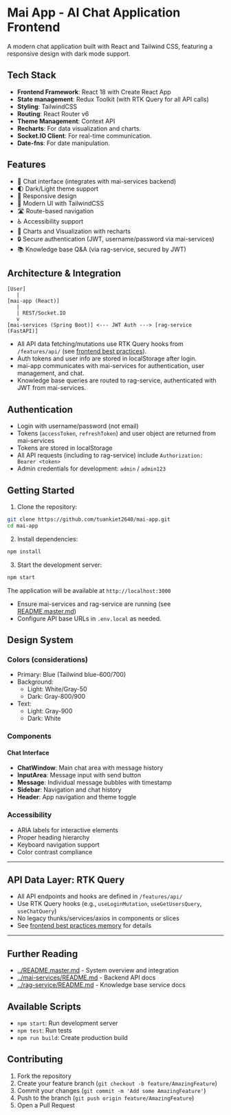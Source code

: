 # Mai App - AI Chat Application Frontend

A modern chat application built with React and Tailwind CSS, featuring a responsive design with dark mode support.

## Tech Stack

- **Frontend Framework**: React 18 with Create React App
- **State management**: Redux Toolkit (with RTK Query for all API calls)
- **Styling**: TailwindCSS
- **Routing**: React Router v6
- **Theme Management**: Context API
- **Recharts**: For data visualization and charts.
- **Socket.IO Client**: For real-time communication.
- **Date-fns**: For date manipulation.

## Features

- 💬 Chat interface (integrates with mai-services backend)
- 🌓 Dark/Light theme support
- 📱 Responsive design
- 🎨 Modern UI with TailwindCSS
- 🛣️ Route-based navigation
- ♿ Accessibility support
- 🤯 Charts and Visualization with recharts
- 🔒 Secure authentication (JWT, username/password via mai-services)
- 📚 Knowledge base Q&A (via rag-service, secured by JWT)

## Architecture & Integration

```
[User]
   |
[mai-app (React)]
   |
   | REST/Socket.IO
   v
[mai-services (Spring Boot)] <--- JWT Auth ---> [rag-service (FastAPI)]
```

- All API data fetching/mutations use RTK Query hooks from `/features/api/` (see [frontend best practices](../README.master.md)).
- Auth tokens and user info are stored in localStorage after login.
- mai-app communicates with mai-services for authentication, user management, and chat.
- Knowledge base queries are routed to rag-service, authenticated with JWT from mai-services.

## Authentication

- Login with username/password (not email)
- Tokens (`accessToken`, `refreshToken`) and user object are returned from mai-services
- Tokens are stored in localStorage
- All API requests (including to rag-service) include `Authorization: Bearer <token>`
- Admin credentials for development: `admin` / `admin123`
## Getting Started

1. Clone the repository:
```bash
git clone https://github.com/tuankiet2640/mai-app.git
cd mai-app
```
2. Install dependencies:
```bash
npm install
```
3. Start the development server:
```bash
npm start
```
The application will be available at `http://localhost:3000`

- Ensure mai-services and rag-service are running (see [README.master.md](../README.master.md))
- Configure API base URLs in `.env.local` as needed.

## Design System

### Colors (considerations)
- Primary: Blue (Tailwind blue-600/700)
- Background: 
  - Light: White/Gray-50
  - Dark: Gray-800/900
- Text:
  - Light: Gray-900
  - Dark: White

### Components

#### Chat Interface
- **ChatWindow**: Main chat area with message history
- **InputArea**: Message input with send button
- **Message**: Individual message bubbles with timestamp
- **Sidebar**: Navigation and chat history
- **Header**: App navigation and theme toggle

### Accessibility

- ARIA labels for interactive elements
- Proper heading hierarchy
- Keyboard navigation support
- Color contrast compliance

---

## API Data Layer: RTK Query

- All API endpoints and hooks are defined in `/features/api/`
- Use RTK Query hooks (e.g., `useLoginMutation`, `useGetUsersQuery`, `useChatQuery`)
- No legacy thunks/services/axios in components or slices
- See [frontend best practices memory](../README.master.md) for details

---

## Further Reading

- [../README.master.md](../README.master.md) - System overview and integration
- [../mai-services/README.md](../mai-services/README.md) - Backend API docs
- [../rag-service/README.md](../rag-service/README.md) - Knowledge base service docs

## Available Scripts

- `npm start`: Run development server
- `npm test`: Run tests
- `npm run build`: Create production build

## Contributing

1. Fork the repository
2. Create your feature branch (`git checkout -b feature/AmazingFeature`)
3. Commit your changes (`git commit -m 'Add some AmazingFeature'`)
4. Push to the branch (`git push origin feature/AmazingFeature`)
5. Open a Pull Request
